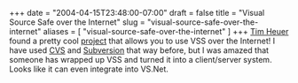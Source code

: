 +++
date = "2004-04-15T23:48:00-07:00"
draft = false
title = "Visual Source Safe over the Internet"
slug = "visual-source-safe-over-the-internet"
aliases = [
	"visual-source-safe-over-the-internet"
]
+++
<A href="http://timheuer.com/blog/archive/2004/04/09/455.aspx">Tim Heuer</A> found a pretty cool <A href="http://www.nesterovsky-bros.com/html/css2/index.html">project</A> that allows you to use VSS over the Internet! I have used <A href="http://www.cvshome.org/">CVS</A> and <A href="http://subversion.tigris.org/">Subversion</A> that way before, but I was amazed that someone has wrapped up VSS and turned it into a client/server system. Looks like it&nbsp;can even integrate into VS.Net.